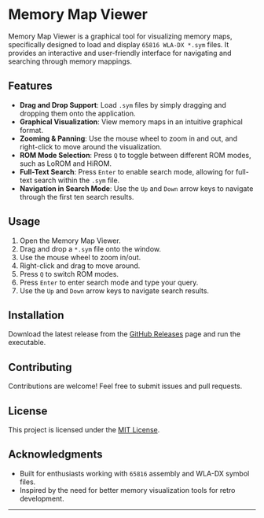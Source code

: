 # Memory Map Viewer

Memory Map Viewer is a graphical tool for visualizing memory maps, specifically designed to load and display `65816 WLA-DX *.sym` files. It provides an interactive and user-friendly interface for navigating and searching through memory mappings.

## Features
- **Drag and Drop Support**: Load `.sym` files by simply dragging and dropping them onto the application.
- **Graphical Visualization**: View memory maps in an intuitive graphical format.
- **Zooming & Panning**: Use the mouse wheel to zoom in and out, and right-click to move around the visualization.
- **ROM Mode Selection**: Press `Q` to toggle between different ROM modes, such as LoROM and HiROM.
- **Full-Text Search**: Press `Enter` to enable search mode, allowing for full-text search within the `.sym` file.
- **Navigation in Search Mode**: Use the `Up` and `Down` arrow keys to navigate through the first ten search results.

## Usage
1. Open the Memory Map Viewer.
2. Drag and drop a `*.sym` file onto the window.
3. Use the mouse wheel to zoom in/out.
4. Right-click and drag to move around.
5. Press `Q` to switch ROM modes.
6. Press `Enter` to enter search mode and type your query.
7. Use the `Up` and `Down` arrow keys to navigate search results.

## Installation
Download the latest release from the [GitHub Releases](https://github.com/your-repo/memory-map-viewer/releases) page and run the executable.

## Contributing
Contributions are welcome! Feel free to submit issues and pull requests.

## License
This project is licensed under the [MIT License](LICENSE).

## Acknowledgments
- Built for enthusiasts working with `65816` assembly and WLA-DX symbol files.
- Inspired by the need for better memory visualization tools for retro development.

---